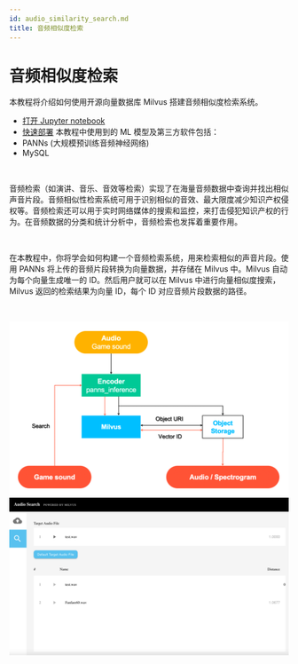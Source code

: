 ```yaml
---
id: audio_similarity_search.md
title: 音频相似度检索
---
```


# 音频相似度检索

本教程将介绍如何使用开源向量数据库 Milvus 搭建音频相似度检索系统。

- [打开 Jupyter notebook](https://github.com/milvus-io/bootcamp/blob/master/solutions/audio_similarity_search/audio_similarity_search.ipynb)
- [快速部署](https://github.com/milvus-io/bootcamp/blob/master/solutions/audio_similarity_search/quick_deploy)
本教程中使用到的 ML 模型及第三方软件包括：
- PANNs (大规模预训练音频神经网络)
- MySQL

</br>

音频检索（如演讲、音乐、音效等检索）实现了在海量音频数据中查询并找出相似声音片段。音频相似性检索系统可用于识别相似的音效、最大限度减少知识产权侵权等。音频检索还可以用于实时网络媒体的搜索和监控，来打击侵犯知识产权的行为。在音频数据的分类和统计分析中，音频检索也发挥着重要作用。

</br>

在本教程中，你将学会如何构建一个音频检索系统，用来检索相似的声音片段。使用 PANNs 将上传的音频片段转换为向量数据，并存储在 Milvus 中。Milvus 自动为每个向量生成唯一的 ID。然后用户就可以在 Milvus 中进行向量相似度搜索，Milvus 返回的检索结果为向量 ID，每个 ID 对应音频片段数据的路径。

<br/>

![Audio_search](../../../assets/audio_search.png "Workflow of an audio similarity search system.")
![Audio_search_demo](../../../assets/audio_search_demo.png "Demo of an audio similarity search system.")
